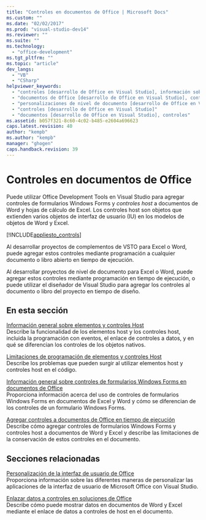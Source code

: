 ```yaml
---
title: "Controles en documentos de Office | Microsoft Docs"
ms.custom: ""
ms.date: "02/02/2017"
ms.prod: "visual-studio-dev14"
ms.reviewer: ""
ms.suite: ""
ms.technology: 
  - "office-development"
ms.tgt_pltfrm: ""
ms.topic: "article"
dev_langs: 
  - "VB"
  - "CSharp"
helpviewer_keywords: 
  - "controles [desarrollo de Office en Visual Studio], información sobre controles en documentos de Office"
  - "documentos de Office [desarrollo de Office en Visual Studio], controles"
  - "personalizaciones de nivel de documento [desarrollo de Office en Visual Studio], controles"
  - "controles [desarrollo de Office en Visual Studio]"
  - "documentos [desarrollo de Office en Visual Studio], controles"
ms.assetid: b057f321-8c60-4c02-b485-e2604a696623
caps.latest.revision: 40
author: "kempb"
ms.author: "kempb"
manager: "ghogen"
caps.handback.revision: 39
---
```

# Controles en documentos de Office
  Puede utilizar Office Development Tools en Visual Studio para agregar controles de formularios Windows Forms y *controles host* a documentos de Word y hojas de cálculo de Excel. Los controles host son objetos que extienden varios objetos de interfaz de usuario \(IU\) en los modelos de objetos de Word y Excel.  
  
 [!INCLUDE[appliesto_controls](../vsto/includes/appliesto-controls-md.md)]  
  
 Al desarrollar proyectos de complementos de VSTO para Excel o Word, puede agregar estos controles mediante programación a cualquier documento o libro abierto en tiempo de ejecución.  
  
 Al desarrollar proyectos de nivel de documento para Excel o Word, puede agregar estos controles mediante programación en tiempo de ejecución, o puede utilizar el diseñador de Visual Studio para agregar los controles al documento o libro del proyecto en tiempo de diseño.  
  
## En esta sección  
 [Información general sobre elementos y controles Host](../vsto/host-items-and-host-controls-overview.md)  
 Describe la funcionalidad de los elementos host y los controles host, incluida la programación con eventos, el enlace de controles a datos, y en qué se diferencian los controles de los objetos nativos.  
  
 [Limitaciones de programación de elementos y controles Host](../vsto/programmatic-limitations-of-host-items-and-host-controls.md)  
 Describe los problemas que pueden surgir al utilizar elementos host y controles host en el código.  
  
 [Información general sobre controles de formularios Windows Forms en documentos de Office](../vsto/windows-forms-controls-on-office-documents-overview.md)  
 Proporciona información acerca del uso de controles de formularios Windows Forms en documentos de Excel y Word y cómo se diferencian de los controles de un formulario Windows Forms.  
  
 [Agregar controles a documentos de Office en tiempo de ejecución](../vsto/adding-controls-to-office-documents-at-run-time.md)  
 Describe cómo agregar controles de formularios Windows Forms y controles host a documentos de Word y Excel y describe las limitaciones de la conservación de estos controles en el documento.  
  
## Secciones relacionadas  
 [Personalización de la interfaz de usuario de Office](../vsto/office-ui-customization.md)  
 Proporciona información sobre las diferentes maneras de personalizar las aplicaciones de la interfaz de usuario de Microsoft Office con Visual Studio.  
  
 [Enlazar datos a controles en soluciones de Office](../vsto/binding-data-to-controls-in-office-solutions.md)  
 Describe cómo puede mostrar datos en documentos de Word y Excel mediante el enlace de datos a controles de host en el documento.  
  
  
